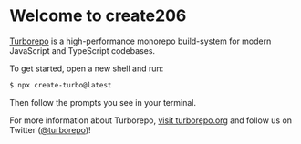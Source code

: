 # Welcome to create206

[Turborepo](https://turborepo.org) is a high-performance monorepo build-system for modern JavaScript and TypeScript codebases.

To get started, open a new shell and run:

```sh
$ npx create-turbo@latest
```

Then follow the prompts you see in your terminal.

For more information about Turborepo, [visit turborepo.org](https://turborepo.org) and follow us on Twitter ([@turborepo](https://twitter.com/turborepo))!
